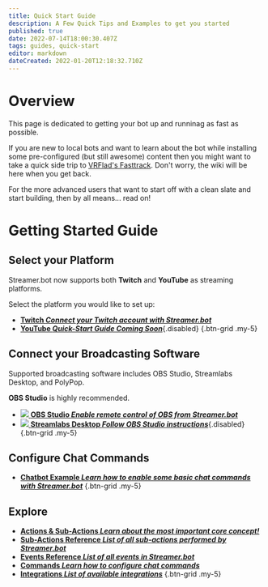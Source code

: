 ```yaml
---
title: Quick Start Guide
description: A Few Quick Tips and Examples to get you started
published: true
date: 2022-07-14T18:00:30.407Z
tags: guides, quick-start
editor: markdown
dateCreated: 2022-01-20T12:18:32.710Z
---
```


# Overview
This page is dedicated to getting your bot up and runninag as fast as possible. 

If you are new to local bots and want to learn about the bot while installing some pre-configured (but still awesome) content then you might want to take a quick side trip to [VRFlad's Fasttrack](https://vrflad.com/fasttrack). Don't worry, the wiki will be here when you get back.

For the more advanced users that want to start off with a clean slate and start building, then by all means... read on!

# Getting Started Guide

## Select your Platform

Streamer.bot now supports both **Twitch** and **YouTube** as streaming platforms.

Select the platform you would like to set up:

- [<i class="mdi mdi-twitch text--twitch"></i> **Twitch *Connect your Twitch account with Streamer.bot***](/en/Quick-Start/Twitch)
- [<i class="mdi mdi-youtube text--youtube"></i> **YouTube *Quick-Start Guide Coming Soon***](/en/Quick-Start/YouTube){.disabled}
{.btn-grid .my-5}


## Connect your Broadcasting Software

Supported broadcasting software includes OBS Studio, Streamlabs Desktop, and PolyPop.

**OBS Studio** is highly recommended.


- [<img src="https://streamer.bot/img/integrations/obs.svg" /> **OBS Studio *Enable remote control of OBS from Streamer.bot***](/en/Quick-Start/OBS)
- [<img src="https://streamer.bot/img/integrations/streamlabs.png" /> **Streamlabs Desktop *Follow OBS Studio instructions***](/en/Quick-Start/Streamlabs-Desktop){.disabled}
{.btn-grid .my-5}

## Configure Chat Commands

- [<i class="mdi mdi-chat"></i> **Chatbot Example *Learn how to enable some basic chat commands with Streamer.bot***](/en/Quick-Start/Commands)
{.btn-grid .my-5}

## Explore
- [<i class="mdi mdi-lightning-bolt primary--text"></i> **Actions &amp; Sub-Actions *Learn about the most important core concept!***](/en/Actions)
- [<i class="mdi mdi-lightning-bolt-outline primary--text"></i> **Sub-Actions Reference *List of all sub-actions performed by Streamer.bot***](/en/Sub-Actions)
- [<i class="mdi mdi-creation primary--text"></i> **Events Reference *List of all events in Streamer.bot***](/en/Events)
- [<i class="mdi mdi-comment primary--text"></i> **Commands *Learn how to configure chat commands***](/en/Commands)
- [<i class="mdi mdi-chevron-right primary--text"></i> **Integrations *List of available integrations***](/en/Integrations)
{.btn-grid .my-5}
